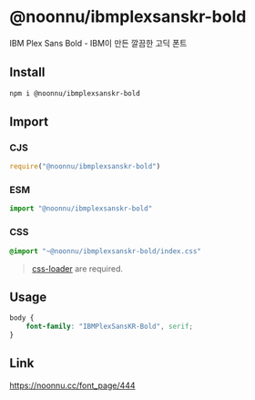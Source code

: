 # @noonnu/ibmplexsanskr-bold
IBM Plex Sans Bold - IBM이 만든 깔끔한 고딕 폰트

## Install
```sh
npm i @noonnu/ibmplexsanskr-bold
```
## Import
### CJS
```js
require("@noonnu/ibmplexsanskr-bold")
```
### ESM
```js
import "@noonnu/ibmplexsanskr-bold"
```
### CSS 
```css
@import "~@noonnu/ibmplexsanskr-bold/index.css"
```
> [css-loader](https://github.com/webpack-contrib/css-loader) are required.

## Usage
```css
body {
    font-family: "IBMPlexSansKR-Bold", serif;
}
```

## Link
https://noonnu.cc/font_page/444